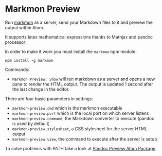 # Markmon Preview

Run [markmon](https://github.com/yyjhao/markmon) as a server, send your Markdown files to it and preview the output within Atom.

It supports latex mathematical expressions thanks to Mathjax and pandoc processor

In order to make it work you must install the `markmon` npm module:

`npm install -g markmon`

Commands:

  * `Markmon Preview: Show` will run markdown as a server and opens a new pane to render the HTML output. The output is updated 1 second after the last change in the editor.

There are four basic parameters in settings:

  * `markmon-preview.cmd` which is the markmon executable
  * `markmon-preview.port` which is the local port on which server listens
  * `markmon-preview.command`, the Markdown converter to execute (pandoc is used by default)
  * `markmon-preview.stylesheet`, a CSS stylesheet for the server HTML output
  * `markmon-preview.view`, the command to execute after the server is setup

To solve problems with PATH take a look at [Pandoc Preview Atom Package](https://atom.io/packages/pandoc)
